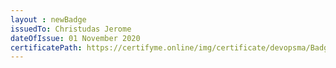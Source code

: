 ```yaml
--- 
layout : newBadge  
issuedTo: Christudas Jerome
dateOfIssue: 01 November 2020
certificatePath: https://certifyme.online/img/certificate/devopsma/Badges/InSpec.png
---
```

